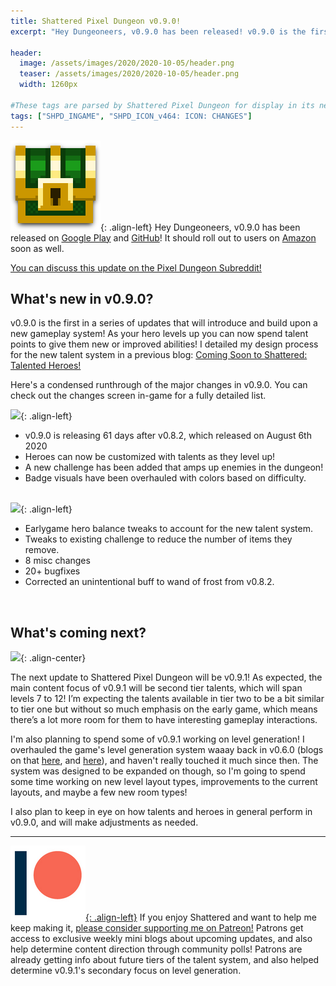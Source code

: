 ```yaml
---
title: Shattered Pixel Dungeon v0.9.0!
excerpt: "Hey Dungeoneers, v0.9.0 has been released! v0.9.0 is the first in a series of updates that will introduce and build upon a new gameplay system! As your hero levels up you can now spend talent points to give them new or improved abilities!"

header:
  image: /assets/images/2020/2020-10-05/header.png
  teaser: /assets/images/2020/2020-10-05/header.png
  width: 1260px

#These tags are parsed by Shattered Pixel Dungeon for display in its news feed
tags: ["SHPD_INGAME", "SHPD_ICON_v464: ICON: CHANGES"]
---
```


![](/assets/images/SHPD-icon.png){: .align-left} Hey Dungeoneers, v0.9.0 has been released on [Google Play](https://play.google.com/store/apps/details?id=com.shatteredpixel.shatteredpixeldungeon) and [GitHub](https://github.com/00-Evan/shattered-pixel-dungeon/releases)! It should roll out to users on [Amazon](https://www.amazon.com/Shattered-Pixel-Dungeon/dp/B00OH2C21M/) soon as well.

[You can discuss this update on the Pixel Dungeon Subreddit!](https://www.reddit.com/r/PixelDungeon/comments/j5qdfu/)

## What's new in v0.9.0?

v0.9.0 is the first in a series of updates that will introduce and build upon a new gameplay system! As your hero levels up you can now spend talent points to give them new or improved abilities! I detailed my design process for the new talent system in a previous blog: [Coming Soon to Shattered: Talented Heroes!](/blog/coming-soon-to-shattered-talented-heroes.html)

Here's a condensed runthrough of the major changes in v0.9.0. You can check out the changes screen in-game for a fully detailed list.

![](/assets/images/{{page.date|date:'%Y/%Y-%m-%d'}}/new.png){: .align-left}
- v0.9.0 is releasing 61 days after v0.8.2, which released on August 6th 2020
- Heroes can now be customized with talents as they level up!
- A new challenge has been added that amps up enemies in the dungeon!
- Badge visuals have been overhauled with colors based on difficulty.
<br><br>

![](/assets/images/{{page.date|date:'%Y/%Y-%m-%d'}}/changes.png){: .align-left}
- Earlygame hero balance tweaks to account for the new talent system.
- Tweaks to existing challenge to reduce the number of items they remove. 
- 8 misc changes
- 20+ bugfixes
- Corrected an unintentional buff to wand of frost from v0.8.2.
<br>

## What's coming next?

![](/assets/images/{{page.date|date:'%Y/%Y-%m-%d'}}/stars.png){: .align-center}

The next update to Shattered Pixel Dungeon will be v0.9.1! As expected, the main content focus of v0.9.1 will be second tier talents, which will span levels 7 to 12! I’m expecting the talents available in tier two to be a bit similar to tier one but without so much emphasis on the early game, which means there’s a lot more room for them to have interesting gameplay interactions.

I'm also planning to spend some of v0.9.1 working on level generation! I overhauled the game's level generation system waaay back in v0.6.0 (blogs on that [here](/blog/whats-coming-in-shattered-pixel-dungeon-v060.html), and [here](/blog/whats-coming-in-shattered-pixel-dungeon-v060-2.html)), and haven't really touched it much since then. The system was designed to be expanded on though, so I'm going to spend some time working on new level layout types, improvements to the current layouts, and maybe a few new room types!

I also plan to keep in eye on how talents and heroes in general perform in v0.9.0, and will make adjustments as needed.

---

[![](/assets/images/patreon-icon.png){: .align-left}](https://www.patreon.com/ShatteredPixel) If you enjoy Shattered and want to help me keep making it, [please consider supporting me on Patreon!](https://www.patreon.com/ShatteredPixel) Patrons get access to exclusive weekly mini blogs about upcoming updates, and also help determine content direction through community polls! Patrons are already getting info about future tiers of the talent system, and also helped determine v0.9.1's secondary focus on level generation.